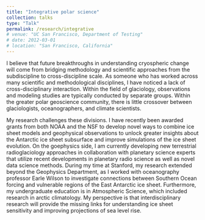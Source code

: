 ```yaml
---
title: "Integrative polar science"
collection: talks
type: "Talk"
permalink: /research/integrative
# venue: "UC San Francisco, Department of Testing"
# date: 2012-03-01
# location: "San Francisco, California"
---
```


I believe that future breakthroughs in understanding cryospheric change will come from bridging methodology and scientific approaches from the subdiscipline to cross-discipline scale. As someone who has worked across many scientific and methodological disciplines, I have noticed a lack of cross-disciplinary interaction. Within the field of glaciology, observations and modeling studies are typically conducted by separate groups. Within the greater polar geoscience community, there is little crossover between glaciologists, oceanographers, and climate scientists.

My research challenges these divisions. I have recently been awarded grants from both NOAA and the NSF to develop novel ways to combine ice sheet models and geophysical observations to unlock greater insights about the Antarctic ice sheet subsurface and improve simulations of the ice sheet evolution. On the goephysics side, I am currently developing new terrestrial radioglaciology approaches in collaboration with planetary science experts that utilize recent developments in planetary radio science as well as novel data science methods. During my time at Stanford, my research extended beyond the Geophysics Department, as I worked with oceanography professor Earle Wilson to investigate connections between Southern Ocean forcing and vulnerable regions of the East Antarctic ice sheet. Furthermore, my undergraduate education is in Atmospheric Science, which included research in arctic climatology. My perspective is that interdisciplinary research will provide the missing links for understanding ice sheet sensitivity and improving projections of sea level rise.

